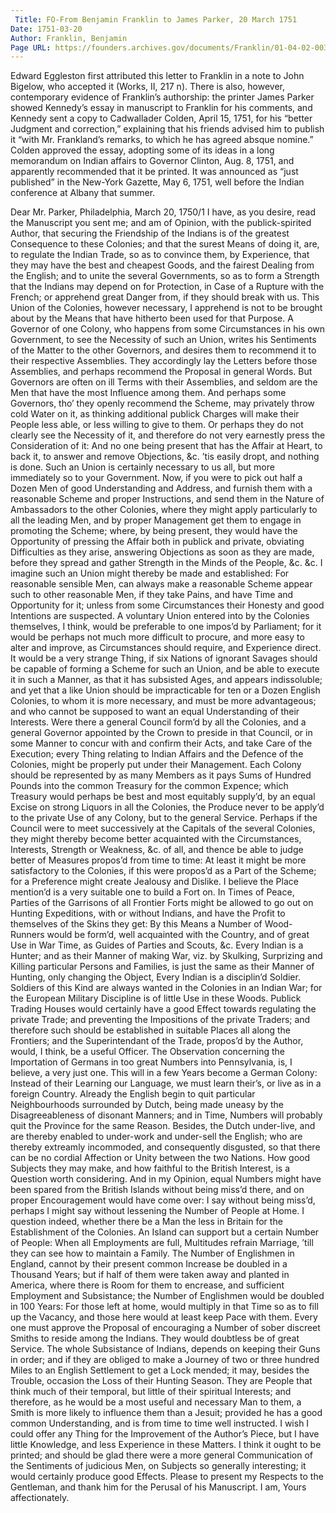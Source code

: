 ```yaml
---
 Title: FO-From Benjamin Franklin to James Parker, 20 March 1751
Date: 1751-03-20
Author: Franklin, Benjamin
Page URL: https://founders.archives.gov/documents/Franklin/01-04-02-0037
---
```


Edward Eggleston first attributed this letter to Franklin in a note to John Bigelow, who accepted it (Works, II, 217 n). There is also, however, contemporary evidence of Franklin’s authorship: the printer James Parker showed Kennedy’s essay in manuscript to Franklin for his comments, and Kennedy sent a copy to Cadwallader Colden, April 15, 1751, for his “better Judgment and correction,” explaining that his friends advised him to publish it “with Mr. Frankland’s remarks, to which he has agreed absque nomine.” Colden approved the essay, adopting some of its ideas in a long memorandum on Indian affairs to Governor Clinton, Aug. 8, 1751, and apparently recommended that it be printed. It was announced as “just published” in the New-York Gazette, May 6, 1751, well before the Indian conference at Albany that summer.
 
Dear Mr. Parker,
Philadelphia, March 20, 1750/1
I have, as you desire, read the Manuscript you sent me; and am of Opinion, with the publick-spirited Author, that securing the Friendship of the Indians is of the greatest Consequence to these Colonies; and that the surest Means of doing it, are, to regulate the Indian Trade, so as to convince them, by Experience, that they may have the best and cheapest Goods, and the fairest Dealing from the English; and to unite the several Governments, so as to form a Strength that the Indians may depend on for Protection, in Case of a Rupture with the French; or apprehend great Danger from, if they should break with us.
This Union of the Colonies, however necessary, I apprehend is not to be brought about by the Means that have hitherto been used for that Purpose. A Governor of one Colony, who happens from some Circumstances in his own Government, to see the Necessity of such an Union, writes his Sentiments of the Matter to the other Governors, and desires them to recommend it to their respective Assemblies. They accordingly lay the Letters before those Assemblies, and perhaps recommend the Proposal in general Words. But Governors are often on ill Terms with their Assemblies, and seldom are the Men that have the most Influence among them. And perhaps some Governors, tho’ they openly recommend the Scheme, may privately throw cold Water on it, as thinking additional publick Charges will make their People less able, or less willing to give to them. Or perhaps they do not clearly see the Necessity of it, and therefore do not very earnestly press the Consideration of it: And no one being present that has the Affair at Heart, to back it, to answer and remove Objections, &c. ’tis easily dropt, and nothing is done. Such an Union is certainly necessary to us all, but more immediately so to your Government. Now, if you were to pick out half a Dozen Men of good Understanding and Address, and furnish them with a reasonable Scheme and proper Instructions, and send them in the Nature of Ambassadors to the other Colonies, where they might apply particularly to all the leading Men, and by proper Management get them to engage in promoting the Scheme; where, by being present, they would have the Opportunity of pressing the Affair both in publick and private, obviating Difficulties as they arise, answering Objections as soon as they are made, before they spread and gather Strength in the Minds of the People, &c. &c. I imagine such an Union might thereby be made and established: For reasonable sensible Men, can always make a reasonable Scheme appear such to other reasonable Men, if they take Pains, and have Time and Opportunity for it; unless from some Circumstances their Honesty and good Intentions are suspected. A voluntary Union entered into by the Colonies themselves, I think, would be preferable to one impos’d by Parliament; for it would be perhaps not much more difficult to procure, and more easy to alter and improve, as Circumstances should require, and Experience direct. It would be a very strange Thing, if six Nations of ignorant Savages should be capable of forming a Scheme for such an Union, and be able to execute it in such a Manner, as that it has subsisted Ages, and appears indissoluble; and yet that a like Union should be impracticable for ten or a Dozen English Colonies, to whom it is more necessary, and must be more advantageous; and who cannot be supposed to want an equal Understanding of their Interests.
Were there a general Council form’d by all the Colonies, and a general Governor appointed by the Crown to preside in that Council, or in some Manner to concur with and confirm their Acts, and take Care of the Execution; every Thing relating to Indian Affairs and the Defence of the Colonies, might be properly put under their Management. Each Colony should be represented by as many Members as it pays Sums of Hundred Pounds into the common Treasury for the common Expence; which Treasury would perhaps be best and most equitably supply’d, by an equal Excise on strong Liquors in all the Colonies, the Produce never to be apply’d to the private Use of any Colony, but to the general Service. Perhaps if the Council were to meet successively at the Capitals of the several Colonies, they might thereby become better acquainted with the Circumstances, Interests, Strength or Weakness, &c. of all, and thence be able to judge better of Measures propos’d from time to time: At least it might be more satisfactory to the Colonies, if this were propos’d as a Part of the Scheme; for a Preference might create Jealousy and Dislike.
I believe the Place mention’d is a very suitable one to build a Fort on. In Times of Peace, Parties of the Garrisons of all Frontier Forts might be allowed to go out on Hunting Expeditions, with or without Indians, and have the Profit to themselves of the Skins they get: By this Means a Number of Wood-Runners would be form’d, well acquainted with the Country, and of great Use in War Time, as Guides of Parties and Scouts, &c. Every Indian is a Hunter; and as their Manner of making War, viz. by Skulking, Surprizing and Killing particular Persons and Families, is just the same as their Manner of Hunting, only changing the Object, Every Indian is a disciplin’d Soldier. Soldiers of this Kind are always wanted in the Colonies in an Indian War; for the European Military Discipline is of little Use in these Woods.
Publick Trading Houses would certainly have a good Effect towards regulating the private Trade; and preventing the Impositions of the private Traders; and therefore such should be established in suitable Places all along the Frontiers; and the Superintendant of the Trade, propos’d by the Author, would, I think, be a useful Officer.
The Observation concerning the Importation of Germans in too great Numbers into Pennsylvania, is, I believe, a very just one. This will in a few Years become a German Colony: Instead of their Learning our Language, we must learn their’s, or live as in a foreign Country. Already the English begin to quit particular Neighbourhoods surrounded by Dutch, being made uneasy by the Disagreeableness of disonant Manners; and in Time, Numbers will probably quit the Province for the same Reason. Besides, the Dutch under-live, and are thereby enabled to under-work and under-sell the English; who are thereby extreamly incommoded, and consequently disgusted, so that there can be no cordial Affection or Unity between the two Nations. How good Subjects they may make, and how faithful to the British Interest, is a Question worth considering. And in my Opinion, equal Numbers might have been spared from the British Islands without being miss’d there, and on proper Encouragement would have come over: I say without being miss’d, perhaps I might say without lessening the Number of People at Home. I question indeed, whether there be a Man the less in Britain for the Establishment of the Colonies. An Island can support but a certain Number of People: When all Employments are full, Multitudes refrain Marriage, ’till they can see how to maintain a Family. The Number of Englishmen in England, cannot by their present common Increase be doubled in a Thousand Years; but if half of them were taken away and planted in America, where there is Room for them to encrease, and sufficient Employment and Subsistance; the Number of Englishmen would be doubled in 100 Years: For those left at home, would multiply in that Time so as to fill up the Vacancy, and those here would at least keep Pace with them.
Every one must approve the Proposal of encouraging a Number of sober discreet Smiths to reside among the Indians. They would doubtless be of great Service. The whole Subsistance of Indians, depends on keeping their Guns in order; and if they are obliged to make a Journey of two or three hundred Miles to an English Settlement to get a Lock mended; it may, besides the Trouble, occasion the Loss of their Hunting Season. They are People that think much of their temporal, but little of their spiritual Interests; and therefore, as he would be a most useful and necessary Man to them, a Smith is more likely to influence them than a Jesuit; provided he has a good common Understanding, and is from time to time well instructed.
I wish I could offer any Thing for the Improvement of the Author’s Piece, but I have little Knowledge, and less Experience in these Matters. I think it ought to be printed; and should be glad there were a more general Communication of the Sentiments of judicious Men, on Subjects so generally interesting; it would certainly produce good Effects. Please to present my Respects to the Gentleman, and thank him for the Perusal of his Manuscript. I am, Yours affectionately.


